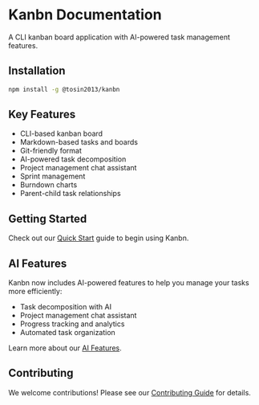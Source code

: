 # Kanbn Documentation

A CLI kanban board application with AI-powered task management features.

## Installation

```bash
npm install -g @tosin2013/kanbn
```

## Key Features

- CLI-based kanban board
- Markdown-based tasks and boards
- Git-friendly format
- AI-powered task decomposition
- Project management chat assistant
- Sprint management
- Burndown charts
- Parent-child task relationships

## Getting Started

Check out our [Quick Start](quick-start.md) guide to begin using Kanbn.

## AI Features

Kanbn now includes AI-powered features to help you manage your tasks more efficiently:

- Task decomposition with AI
- Project management chat assistant
- Progress tracking and analytics
- Automated task organization

Learn more about our [AI Features](ai-features.md).

## Contributing

We welcome contributions! Please see our [Contributing Guide](https://github.com/decision-crafters/kanbn/blob/main/CONTRIBUTING.md) for details.

